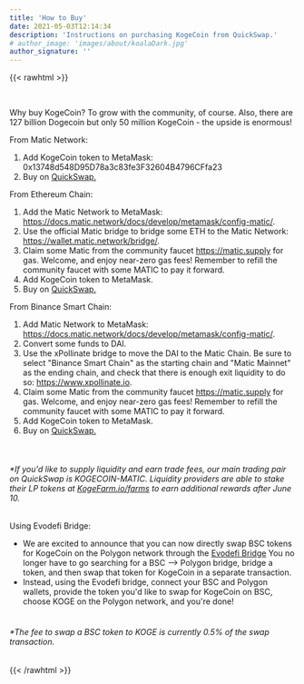 ```yaml
---
title: 'How to Buy'
date: 2021-05-03T12:14:34
description: 'Instructions on purchasing KogeCoin from QuickSwap.'
# author_image: 'images/about/koalaDark.jpg'
author_signature: ''
---
```


{{< rawhtml >}}

<br/>

<p>Why buy KogeCoin? To grow with the community, of course. Also, there are 127 billion Dogecoin but only 50 million KogeCoin - the upside is enormous!</p>

<p>
From Matic Network:
<ol>
<li> Add KogeCoin token to MetaMask: 0x13748d548D95D78a3c83fe3F32604B4796CFfa23</li>
<li> Buy on <a href="https://quickswap.exchange/#/swap?outputCurrency=0x13748d548D95D78a3c83fe3F32604B4796CFfa23">QuickSwap.</a></li>
</ol>
</p>

<p>
From Ethereum Chain:
<ol>
<li> Add the Matic Network to MetaMask: <a href="https://docs.matic.network/docs/develop/metamask/config-matic/">https://docs.matic.network/docs/develop/metamask/config-matic/</a>.</li>
<li> Use the official Matic bridge to bridge some ETH to the Matic Network: <a href="https://wallet.matic.network/bridge/">https://wallet.matic.network/bridge/</a>.</li>
<li> Claim some Matic from the community faucet <a href="https://matic.supply">https://matic.supply</a> for gas. Welcome, and enjoy near-zero gas fees! Remember to refill the community faucet with some MATIC to pay it forward.</li>
<li> Add KogeCoin token to MetaMask.</li>
<li> Buy on <a href="https://quickswap.exchange/#/swap?outputCurrency=0x13748d548D95D78a3c83fe3F32604B4796CFfa23">QuickSwap.</a></li>
</ol>
</p>

<p>
From Binance Smart Chain:
<ol>
<li> Add Matic Network to MetaMask: <a href="https://docs.matic.network/docs/develop/metamask/config-matic/">https://docs.matic.network/docs/develop/metamask/config-matic/</a>.</li>
<li> Convert some funds to DAI.</li>
<li> Use the xPollinate bridge to move the DAI to the Matic Chain. Be sure to select "Binance Smart Chain" as the starting chain and "Matic Mainnet" as the ending chain, and check that there is enough exit liquidity to do so: <a href="https://www.xpollinate.io">https://www.xpollinate.io</a>.</li>
<li> Claim some Matic from the community faucet <a href="https://matic.supply">https://matic.supply</a> for gas. Welcome, and enjoy near-zero gas fees! Remember to refill the community faucet with some MATIC to pay it forward.</li>
<li> Add KogeCoin token to MetaMask.</li>
<li> Buy on <a href="https://quickswap.exchange/#/swap?outputCurrency=0x13748d548D95D78a3c83fe3F32604B4796CFfa23">QuickSwap.</a>
</ol>
<div class="col-lg-12"><br/>
  <h6 class="text-light">*If you'd like to supply liquidity and earn trade fees, our main trading pair on QuickSwap is KOGECOIN-MATIC. Liquidity providers are able to stake their LP tokens at <a href="https://kogefarm.io/farms">KogeFarm.io/farms</a> to earn additional rewards after June 10.</h6>
</div>

</p>

<p>
Using Evodefi Bridge:
<ul>
<li>
We are excited to announce that you can now directly swap BSC tokens for KogeCoin on the Polygon network through the <a href="https://bridge.evodefi.com/exchange?from=bsc&to=polygon&in=0x8AC76a51cc950d9822D68b83fE1Ad97B32Cd580d&out=0x13748d548D95D78a3c83fe3F32604B4796CFfa23">Evodefi Bridge</a>
You no longer have to go searching for a BSC —> Polygon bridge, bridge a token, and then swap that token for KogeCoin in a separate transaction.
<li>
Instead, using the Evodefi bridge, connect your BSC and Polygon wallets, provide the token you'd like to swap for KogeCoin on BSC, choose KOGE on the Polygon network, and you're done!
</li>
</ul>
<div class="col-lg-12">
<h6 class="text-light">
</br>
*The fee to swap a BSC token to KOGE is currently 0.5% of the swap transaction.
</h6>
</div>
</p>

{{< /rawhtml >}}
